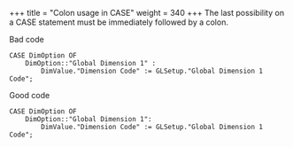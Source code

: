 +++
title = "Colon usage in CASE"
weight = 340
+++
The last possibility on a CASE statement must be immediately followed by a colon.

Bad code

```al
CASE DimOption OF
    DimOption::"Global Dimension 1" :
        DimValue."Dimension Code" := GLSetup."Global Dimension 1 Code";
```

Good code

```al
CASE DimOption OF
    DimOption::"Global Dimension 1":
        DimValue."Dimension Code" := GLSetup."Global Dimension 1 Code";
```
